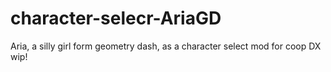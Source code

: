 # character-selecr-AriaGD
Aria, a silly girl form geometry dash, as a character select mod for coop DX
wip!
